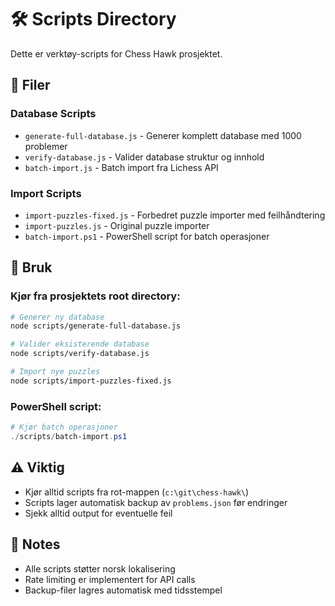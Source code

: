 # 🛠️ Scripts Directory

Dette er verktøy-scripts for Chess Hawk prosjektet.

## 📂 Filer

### Database Scripts
- `generate-full-database.js` - Generer komplett database med 1000 problemer
- `verify-database.js` - Valider database struktur og innhold
- `batch-import.js` - Batch import fra Lichess API

### Import Scripts  
- `import-puzzles-fixed.js` - Forbedret puzzle importer med feilhåndtering
- `import-puzzles.js` - Original puzzle importer
- `batch-import.ps1` - PowerShell script for batch operasjoner

## 🚀 Bruk

### Kjør fra prosjektets root directory:

```bash
# Generer ny database
node scripts/generate-full-database.js

# Valider eksisterende database
node scripts/verify-database.js

# Import nye puzzles
node scripts/import-puzzles-fixed.js
```

### PowerShell script:
```powershell
# Kjør batch operasjoner
./scripts/batch-import.ps1
```

## ⚠️ Viktig

- Kjør alltid scripts fra rot-mappen (`c:\git\chess-hawk\`)
- Scripts lager automatisk backup av `problems.json` før endringer
- Sjekk alltid output for eventuelle feil

## 📝 Notes

- Alle scripts støtter norsk lokalisering
- Rate limiting er implementert for API calls
- Backup-filer lagres automatisk med tidsstempel
